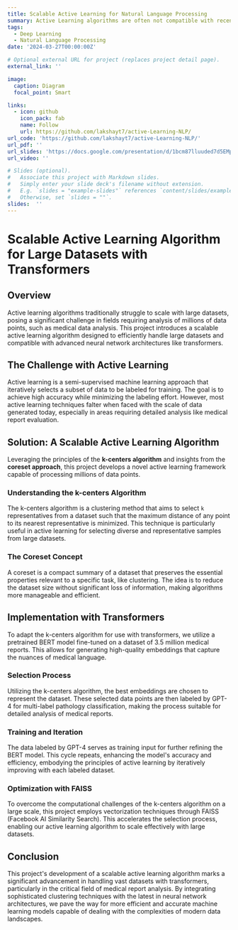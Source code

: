 ```yaml
---
title: Scalable Active Learning for Natural Language Processing
summary: Active Learning algorithms are often not compatible with recent advances in NLP. This project is an attempt to develop a scalable active learning algorithm that works with transformer based models and can be used for natural language processing. We use GPT-4 as the oracle engine for generating labels for a mutliclass labelling problem to train a BERT model.
tags:
  - Deep Learning
  - Natural Language Processing
date: '2024-03-27T00:00:00Z'

# Optional external URL for project (replaces project detail page).
external_link: ''

image:
  caption: Diagram
  focal_point: Smart

links:
  - icon: github
    icon_pack: fab
    name: Follow
    url: https://github.com/lakshayt7/active-Learning-NLP/
url_code: 'https://github.com/lakshayt7/active-Learning-NLP/'
url_pdf: ''
url_slides: 'https://docs.google.com/presentation/d/1bcm87lluuded7d5EMpM0E0w6_YZB__bE867Hao7tCL8/edit#slide=id.g1ec5d21e5cc_0_6'
url_video: ''

# Slides (optional).
#   Associate this project with Markdown slides.
#   Simply enter your slide deck's filename without extension.
#   E.g. `slides = "example-slides"` references `content/slides/example-slides.md`.
#   Otherwise, set `slides = ""`.
slides:  ''
---
```


# Scalable Active Learning Algorithm for Large Datasets with Transformers

## Overview

Active learning algorithms traditionally struggle to scale with large datasets, posing a significant challenge in fields requiring analysis of millions of data points, such as medical data analysis. This project introduces a scalable active learning algorithm designed to efficiently handle large datasets and compatible with advanced neural network architectures like transformers.

## The Challenge with Active Learning

Active learning is a semi-supervised machine learning approach that iteratively selects a subset of data to be labeled for training. The goal is to achieve high accuracy while minimizing the labeling effort. However, most active learning techniques falter when faced with the scale of data generated today, especially in areas requiring detailed analysis like medical report evaluation.

## Solution: A Scalable Active Learning Algorithm

Leveraging the principles of the **k-centers algorithm** and insights from the **coreset approach**, this project develops a novel active learning framework capable of processing millions of data points.

### Understanding the k-centers Algorithm

The k-centers algorithm is a clustering method that aims to select `k` representatives from a dataset such that the maximum distance of any point to its nearest representative is minimized. This technique is particularly useful in active learning for selecting diverse and representative samples from large datasets.

### The Coreset Concept

A coreset is a compact summary of a dataset that preserves the essential properties relevant to a specific task, like clustering. The idea is to reduce the dataset size without significant loss of information, making algorithms more manageable and efficient.

## Implementation with Transformers

To adapt the k-centers algorithm for use with transformers, we utilize a pretrained BERT model fine-tuned on a dataset of 3.5 million medical reports. This allows for generating high-quality embeddings that capture the nuances of medical language.

### Selection Process

Utilizing the k-centers algorithm, the best embeddings are chosen to represent the dataset. These selected data points are then labeled by GPT-4 for multi-label pathology classification, making the process suitable for detailed analysis of medical reports.

### Training and Iteration

The data labeled by GPT-4 serves as training input for further refining the BERT model. This cycle repeats, enhancing the model's accuracy and efficiency, embodying the principles of active learning by iteratively improving with each labeled dataset.

### Optimization with FAISS

To overcome the computational challenges of the k-centers algorithm on a large scale, this project employs vectorization techniques through FAISS (Facebook AI Similarity Search). This accelerates the selection process, enabling our active learning algorithm to scale effectively with large datasets.

## Conclusion

This project's development of a scalable active learning algorithm marks a significant advancement in handling vast datasets with transformers, particularly in the critical field of medical report analysis. By integrating sophisticated clustering techniques with the latest in neural network architectures, we pave the way for more efficient and accurate machine learning models capable of dealing with the complexities of modern data landscapes.
